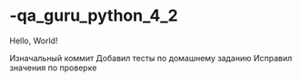 # -qa_guru_python_4_2
Hello, World!



Изначальный коммит
Добавил тесты по  домашнему заданию
Исправил значения по проверке
